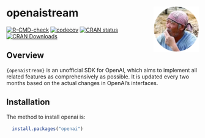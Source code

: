 
# openaistream <img src="man/figures/logo.png" align="right" width="120"/>

<!-- badges: start -->

[![R-CMD-check](https://github.com/libingfei/openaistream/actions/workflows/R-CMD-check.yaml/badge.svg)](https://github.com/libingfei/openaistream/actions/workflows/R-CMD-check.yaml)
[![codecov](https://codecov.io/gh/libingfei/openaistream/graph/badge.svg?token=G8AXF6F4BC)](https://codecov.io/gh/libingfei/openaistream)
[![CRAN
status](https://www.r-pkg.org/badges/version/openaistream)](https://CRAN.R-project.org/package=openaistream)
[![CRAN
Downloads](https://cranlogs.r-pkg.org/badges/grand-total/openaistream?color=brightgreen)](https://cranlogs.r-pkg.org/badges/grand-total/openaistream?color=brightgreen)
<!-- badges: end -->

## Overview

`{openaistream}` is an unofficial SDK for OpenAI, which aims to
implement all related features as comprehensively as possible. It is
updated every two months based on the actual changes in OpenAI’s
interfaces.

## Installation

The method to install openai is:

``` r
  install.packages("openai")
```
